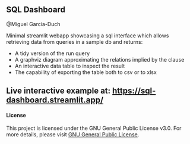 ## SQL Dashboard

@Miguel Garcia-Duch

Minimal streamlit webapp showcasing a sql interface which allows retrieving data from queries in a sample db and returns:

- A tidy version of the run query
- A graphviz diagram approximating the relations implied by the clause
- An interactive data table to inspect the result
- The capability of exporting the table both to csv or to xlsx

Live interactive example at: https://sql-dashboard.streamlit.app/
----

#### License

This project is licensed under the GNU General Public License v3.0. For more details, please visit [GNU General Public License](https://www.gnu.org/licenses/gpl-3.0.en.html).
